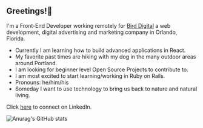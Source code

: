 <h2>Greetings!🖖</h2>

I'm a Front-End Developer working remotely for <a href='http://www.birddigital.co' target='_blank' rel='noreferrer noopener'>Bird Digital</a> a web development, digital advertising and marketing company in Orlando, Florida.

- Currently I am learning how to build advanced applications in React.
- My favorite past times are hiking with my dog in the many outdoor areas around Portland.
- I am looking for beginner level Open Source Projects to contribute to. 
- I am most excited to start learning/working in Ruby on Rails.
- Pronouns: he/him/his
- Someday I want to use technology to bring us back to nature and natural living.


Click <a href='http://www.linkedin/in/bryantmac'>here</a> to connect on LinkedIn.


![Anurag's GitHub stats](https://github-readme-stats.vercel.app/api?username=zataara&show_icons=true&theme=tokyonight)









